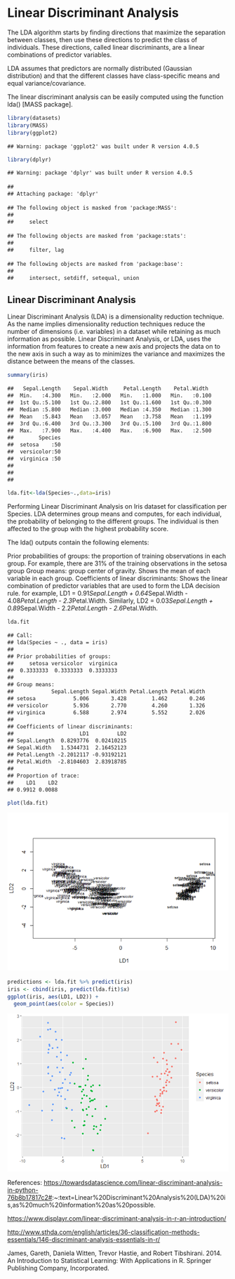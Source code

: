 Linear Discriminant Analysis
================

The LDA algorithm starts by finding directions that maximize the
separation between classes, then use these directions to predict the
class of individuals. These directions, called linear discriminants, are
a linear combinations of predictor variables.

LDA assumes that predictors are normally distributed (Gaussian
distribution) and that the different classes have class-specific means
and equal variance/covariance.

The linear discriminant analysis can be easily computed using the
function lda() \[MASS package\].

``` r
library(datasets)
library(MASS)
library(ggplot2)
```

    ## Warning: package 'ggplot2' was built under R version 4.0.5

``` r
library(dplyr)
```

    ## Warning: package 'dplyr' was built under R version 4.0.5

    ## 
    ## Attaching package: 'dplyr'

    ## The following object is masked from 'package:MASS':
    ## 
    ##     select

    ## The following objects are masked from 'package:stats':
    ## 
    ##     filter, lag

    ## The following objects are masked from 'package:base':
    ## 
    ##     intersect, setdiff, setequal, union

## Linear Discriminant Analysis

Linear Discriminant Analysis (LDA) is a dimensionality reduction
technique. As the name implies dimensionality reduction techniques
reduce the number of dimensions (i.e. variables) in a dataset while
retaining as much information as possible. Linear Discriminant Analysis,
or LDA, uses the information from features to create a new axis and
projects the data on to the new axis in such a way as to minimizes the
variance and maximizes the distance between the means of the classes.

``` r
summary(iris)
```

    ##   Sepal.Length    Sepal.Width     Petal.Length    Petal.Width   
    ##  Min.   :4.300   Min.   :2.000   Min.   :1.000   Min.   :0.100  
    ##  1st Qu.:5.100   1st Qu.:2.800   1st Qu.:1.600   1st Qu.:0.300  
    ##  Median :5.800   Median :3.000   Median :4.350   Median :1.300  
    ##  Mean   :5.843   Mean   :3.057   Mean   :3.758   Mean   :1.199  
    ##  3rd Qu.:6.400   3rd Qu.:3.300   3rd Qu.:5.100   3rd Qu.:1.800  
    ##  Max.   :7.900   Max.   :4.400   Max.   :6.900   Max.   :2.500  
    ##        Species  
    ##  setosa    :50  
    ##  versicolor:50  
    ##  virginica :50  
    ##                 
    ##                 
    ## 

``` r
lda.fit<-lda(Species~.,data=iris)
```

Performing Linear Discriminant Analysis on Iris dataset for
classification per Species. LDA determines group means and computes, for
each individual, the probability of belonging to the different groups.
The individual is then affected to the group with the highest
probability score.

The lda() outputs contain the following elements:

Prior probabilities of groups: the proportion of training observations
in each group. For example, there are 31% of the training observations
in the setosa group Group means: group center of gravity. Shows the mean
of each variable in each group. Coefficients of linear discriminants:
Shows the linear combination of predictor variables that are used to
form the LDA decision rule. for example, LD1 = 0.91*Sepal.Length +
0.64*Sepal.Width - 4.08*Petal.Length - 2.3*Petal.Width. Similarly, LD2 =
0.03*Sepal.Length + 0.89*Sepal.Width - 2.2*Petal.Length -
2.6*Petal.Width.

``` r
lda.fit
```

    ## Call:
    ## lda(Species ~ ., data = iris)
    ## 
    ## Prior probabilities of groups:
    ##     setosa versicolor  virginica 
    ##  0.3333333  0.3333333  0.3333333 
    ## 
    ## Group means:
    ##            Sepal.Length Sepal.Width Petal.Length Petal.Width
    ## setosa            5.006       3.428        1.462       0.246
    ## versicolor        5.936       2.770        4.260       1.326
    ## virginica         6.588       2.974        5.552       2.026
    ## 
    ## Coefficients of linear discriminants:
    ##                     LD1         LD2
    ## Sepal.Length  0.8293776  0.02410215
    ## Sepal.Width   1.5344731  2.16452123
    ## Petal.Length -2.2012117 -0.93192121
    ## Petal.Width  -2.8104603  2.83918785
    ## 
    ## Proportion of trace:
    ##    LD1    LD2 
    ## 0.9912 0.0088

``` r
plot(lda.fit)
```

![](LDA_files/figure-gfm/lda2-1.png)<!-- -->

``` r
predictions <- lda.fit %>% predict(iris)
iris <- cbind(iris, predict(lda.fit)$x)
ggplot(iris, aes(LD1, LD2)) +
  geom_point(aes(color = Species))
```

![](LDA_files/figure-gfm/lda2-2.png)<!-- -->

References:
<https://towardsdatascience.com/linear-discriminant-analysis-in-python-76b8b17817c2#>:\~:text=Linear%20Discriminant%20Analysis%20(LDA)%20is,as%20much%20information%20as%20possible.

<https://www.displayr.com/linear-discriminant-analysis-in-r-an-introduction/>

<http://www.sthda.com/english/articles/36-classification-methods-essentials/146-discriminant-analysis-essentials-in-r/>

James, Gareth, Daniela Witten, Trevor Hastie, and Robert Tibshirani.
2014. An Introduction to Statistical Learning: With Applications in R.
Springer Publishing Company, Incorporated.
